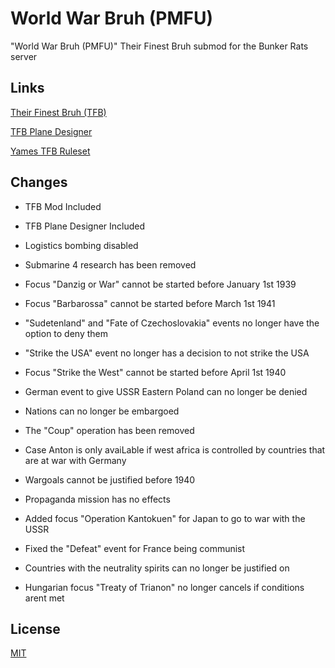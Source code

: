# World War Bruh (PMFU)
 "World War Bruh (PMFU)" Their Finest Bruh submod for the Bunker Rats server
 
## Links

[Their Finest Bruh (TFB)](https://steamcommunity.com/workshop/filedetails/?id=2559317737)

[TFB Plane Designer](https://steamcommunity.com/sharedfiles/filedetails/?id=2897704040)

[Yames TFB Ruleset](https://docs.google.com/document/d/1rPelZf4IzChBRSCaaCi09ODUm0bmlFgM5nLrCFBmdJg)

## Changes
- TFB Mod Included
- TFB Plane Designer Included

- Logistics bombing disabled
- Submarine 4 research has been removed
- Focus "Danzig or War" cannot be started before January 1st 1939
- Focus "Barbarossa" cannot be started before March 1st 1941
- "Sudetenland" and "Fate of Czechoslovakia" events no longer have the option to deny them
- "Strike the USA" event no longer has a decision to not strike the USA
- Focus "Strike the West" cannot be started before April 1st 1940
- German event to give USSR Eastern Poland can no longer be denied
- Nations can no longer be embargoed
- The "Coup" operation has been removed
- Case Anton is only avaiLable if west africa is controlled by countries that are at war with Germany
- Wargoals cannot be justified before 1940
- Propaganda mission has no effects
- Added focus "Operation Kantokuen" for Japan to go to war with the USSR
- Fixed the "Defeat" event for France being communist
- Countries with the neutrality spirits can no longer be justified on
- Hungarian focus "Treaty of Trianon" no longer cancels if conditions arent met

## License

[MIT](https://choosealicense.com/licenses/mit/)
